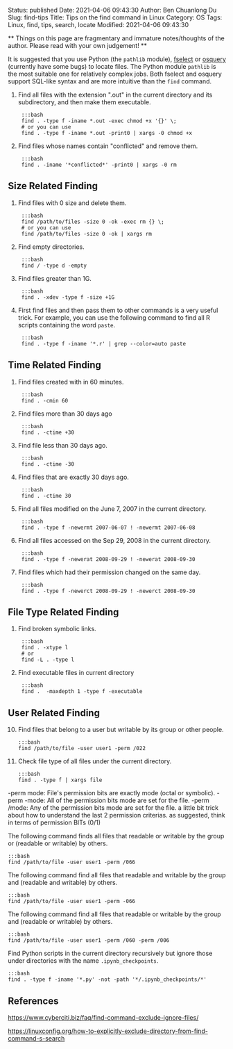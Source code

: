 Status: published
Date: 2021-04-06 09:43:30
Author: Ben Chuanlong Du
Slug: find-tips
Title: Tips on the find command in Linux
Category: OS
Tags: Linux, find, tips, search, locate
Modified: 2021-04-06 09:43:30

**
Things on this page are
fragmentary and immature notes/thoughts of the author.
Please read with your own judgement!
**

It is suggested that you 
use
Python (the `pathlib` module),
[fselect](https://github.com/jhspetersson/fselect)
or
[osquery](http://www.legendu.net/misc/blog/osquery-tips) 
(currently have some bugs)
to locate files.
The Python module `pathlib` is the most suitable one for relatively complex jobs.
Both fselect and osquery support SQL-like syntax 
and are more intuitive than the `find` command.

1. Find all files with the extension ".out" in the current directory and its subdirectory, 
    and then make them executable.

        :::bash
        find . -type f -iname *.out -exec chmod +x '{}' \;
        # or you can use 
        find . -type f -iname *.out -print0 | xargs -0 chmod +x


2. Find files whose names contain "conflicted" and remove them.

        :::bash
        find . -iname '*conflicted*' -print0 | xargs -0 rm

## Size Related Finding

1. Find files with 0 size and delete them.

        :::bash
        find /path/to/files -size 0 -ok -exec rm {} \;
        # or you can use
        find /path/to/files -size 0 -ok | xargs rm 


2. Find empty directories. 

        :::bash
        find / -type d -empty


3. Find files greater than 1G.

        :::bash
        find . -xdev -type f -size +1G


4. First find files and then pass them to other commands is a very useful trick.
    For example, 
    you can use the following command to find all R scripts containing the word `paste`.

        :::bash
        find . -type f -iname '*.r' | grep --color=auto paste


## Time Related Finding

1. Find files created with in 60 minutes.

        :::bash
        find . -cmin 60

2. Find files more than 30 days ago
        
        :::bash
        find . -ctime +30

3. Find file less than 30 days ago.

        :::bash
        find . -ctime -30

4. Find files that are exactly 30 days ago.

        :::bash
        find . -ctime 30

2. Find all files modified on the June 7, 2007 in the current directory.

        :::bash
        find . -type f -newermt 2007-06-07 ! -newermt 2007-06-08


3. Find all files accessed on the Sep 29, 2008 in the current directory.

        :::bash
        find . -type f -newerat 2008-09-29 ! -newerat 2008-09-30

4. Find files which had their permission changed on the same day.

        :::bash
        find . -type f -newerct 2008-09-29 ! -newerct 2008-09-30

## File Type Related Finding

1. Find broken symbolic links.

        :::bash
        find . -xtype l
        # or
        find -L . -type l

3. Find executable files in current directory 
        
        :::bash
        find .  -maxdepth 1 -type f -executable

## User Related Finding

10. Find files that belong to a user but writable by its group or other people.

        :::bash
        find /path/to/file -user user1 -perm /022

11. Check file type of all files under the current directory.

        :::bash
        find . -type f | xargs file

-perm mode: File's permission bits are exactly mode (octal or symbolic).
-perm -mode: All  of  the  permission bits mode are set for the file. 
-perm /mode: Any of the permission bits mode are set for the file. 
a little bit trick about how to understand the last 2 permission criterias.
as suggested, think in terms of permission BITs (0/1)

The following command finds all files that readable or writable by the group or (readable or writable) by others.

    :::bash
    find /path/to/file -user user1 -perm /066

The following command find all files that readable and writable by the group and (readable and writable) by others.

    :::bash
    find /path/to/file -user user1 -perm -066

The following command find all files that readable or writable by the group and (readable or writable) by others.

    :::bash
    find /path/to/file -user user1 -perm /060 -perm /006


Find Python scripts in the current directory recursively
but ignore those under directories with the name `.ipynb_checkpoints`.

    :::bash
    find . -type f -iname '*.py' -not -path '*/.ipynb_checkpoints/*'

## References

https://www.cyberciti.biz/faq/find-command-exclude-ignore-files/

https://linuxconfig.org/how-to-explicitly-exclude-directory-from-find-command-s-search